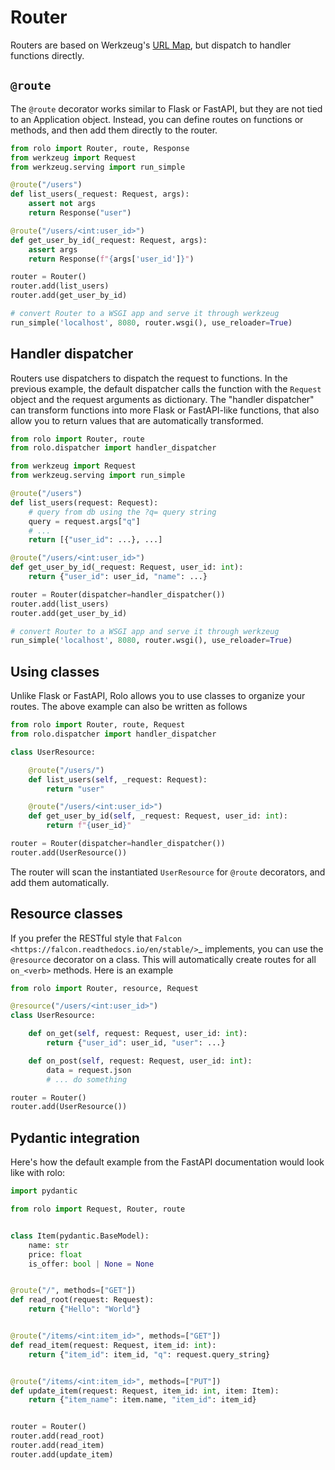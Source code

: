 Router
======

Routers are based on Werkzeug's [URL Map](https://werkzeug.palletsprojects.com/en/2.3.x/routing/), but dispatch to handler functions directly.

`@route`
--------

The `@route` decorator works similar to Flask or FastAPI, but they are not tied to an Application object.
Instead, you can define routes on functions or methods, and then add them directly to the router.

```python
from rolo import Router, route, Response
from werkzeug import Request
from werkzeug.serving import run_simple

@route("/users")
def list_users(_request: Request, args):
    assert not args
    return Response("user")

@route("/users/<int:user_id>")
def get_user_by_id(_request: Request, args):
    assert args
    return Response(f"{args['user_id']}")

router = Router()
router.add(list_users)
router.add(get_user_by_id)

# convert Router to a WSGI app and serve it through werkzeug
run_simple('localhost', 8080, router.wsgi(), use_reloader=True)
```

Handler dispatcher
------------------

Routers use dispatchers to dispatch the request to functions.
In the previous example, the default dispatcher calls the function with the `Request` object and the request arguments as dictionary.
The "handler dispatcher" can transform functions into more Flask or FastAPI-like functions, that also allow you to return values that are automatically transformed.

```python
from rolo import Router, route
from rolo.dispatcher import handler_dispatcher

from werkzeug import Request
from werkzeug.serving import run_simple

@route("/users")
def list_users(request: Request):
    # query from db using the ?q= query string
    query = request.args["q"]
    # ...
    return [{"user_id": ...}, ...]

@route("/users/<int:user_id>")
def get_user_by_id(_request: Request, user_id: int):
    return {"user_id": user_id, "name": ...}

router = Router(dispatcher=handler_dispatcher())
router.add(list_users)
router.add(get_user_by_id)

# convert Router to a WSGI app and serve it through werkzeug
run_simple('localhost', 8080, router.wsgi(), use_reloader=True)
```

Using classes
-------------

Unlike Flask or FastAPI, Rolo allows you to use classes to organize your routes.
The above example can also be written as follows

```python
from rolo import Router, route, Request
from rolo.dispatcher import handler_dispatcher

class UserResource:

    @route("/users/")
    def list_users(self, _request: Request):
        return "user"

    @route("/users/<int:user_id>")
    def get_user_by_id(self, _request: Request, user_id: int):
        return f"{user_id}"

router = Router(dispatcher=handler_dispatcher())
router.add(UserResource())
```
The router will scan the instantiated `UserResource` for `@route` decorators, and add them automatically.

Resource classes
----------------

If you prefer the RESTful style that `Falcon <https://falcon.readthedocs.io/en/stable/>`_ implements, you can use the `@resource` decorator on a class.
This will automatically create routes for all `on_<verb>` methods.
Here is an example


```python
from rolo import Router, resource, Request

@resource("/users/<int:user_id>")
class UserResource:

    def on_get(self, request: Request, user_id: int):
        return {"user_id": user_id, "user": ...}

    def on_post(self, request: Request, user_id: int):
        data = request.json
        # ... do something

router = Router()
router.add(UserResource())
```

Pydantic integration
--------------------

Here's how the default example from the FastAPI documentation would look like with rolo:

```python
import pydantic

from rolo import Request, Router, route


class Item(pydantic.BaseModel):
    name: str
    price: float
    is_offer: bool | None = None


@route("/", methods=["GET"])
def read_root(request: Request):
    return {"Hello": "World"}


@route("/items/<int:item_id>", methods=["GET"])
def read_item(request: Request, item_id: int):
    return {"item_id": item_id, "q": request.query_string}


@route("/items/<int:item_id>", methods=["PUT"])
def update_item(request: Request, item_id: int, item: Item):
    return {"item_name": item.name, "item_id": item_id}


router = Router()
router.add(read_root)
router.add(read_item)
router.add(update_item)
```